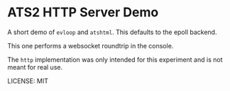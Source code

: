 # ATS2 HTTP Server Demo

A short demo of `evloop` and `atshtml`.  This defaults to the epoll
backend.

This one performs a websocket roundtrip in the console.

The `http` implementation was only intended for this experiment
and is not meant for real use.

LICENSE: MIT
